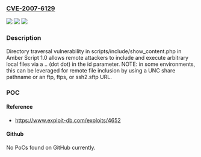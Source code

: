 ### [CVE-2007-6129](https://cve.mitre.org/cgi-bin/cvename.cgi?name=CVE-2007-6129)
![](https://img.shields.io/static/v1?label=Product&message=n%2Fa&color=blue)
![](https://img.shields.io/static/v1?label=Version&message=n%2Fa&color=blue)
![](https://img.shields.io/static/v1?label=Vulnerability&message=n%2Fa&color=brighgreen)

### Description

Directory traversal vulnerability in scripts/include/show_content.php in Amber Script 1.0 allows remote attackers to include and execute arbitrary local files via a .. (dot dot) in the id parameter.  NOTE: in some environments, this can be leveraged for remote file inclusion by using a UNC share pathname or an ftp, ftps, or ssh2.sftp URL.

### POC

#### Reference
- https://www.exploit-db.com/exploits/4652

#### Github
No PoCs found on GitHub currently.

